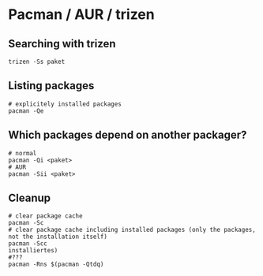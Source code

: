 # Pacman / AUR / trizen


## Searching with trizen

```
trizen -Ss paket
```

## Listing packages

```
# explicitely installed packages
pacman -Qe
```

## Which packages depend on another packager?

```
# normal
pacman -Qi <paket> 
# AUR
pacman -Sii <paket> 
```
## Cleanup

```
# clear package cache
pacman -Sc 
# clear package cache including installed packages (only the packages, not the installation itself)
pacman -Scc 
installiertes)
#???
pacman -Rns $(pacman -Qtdq)
```
